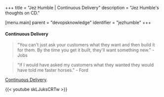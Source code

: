 +++
title = "Jez Humble | Continuous Delivery"
description = "Jez Humble's thoughts on CD."

[menu.main]
parent = "devopsknowledge"
identifier = "jezhumble"
+++

#### Continuous Delivery  

> "You can't just ask your customers what they want and then build it for them.  By the time you get it built, they'll want something new." - Jobs  

> "If I would have asked my customers what they wanted they would have told me faster horses." - Ford  

[Continuous Delivery](https://www.youtube.com/watch?v=skLJuksCRTw).  

{{< youtube skLJuksCRTw >}}  
